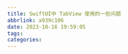 ```yaml
---
title: SwiftUI中 TabView 使用的一些问题
abbrlink: a939c106
date: 2023-10-16 19:59:05
tags:
categories:
---
```

